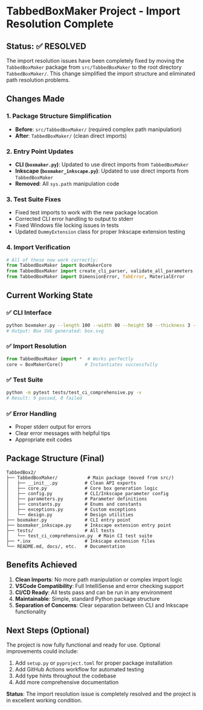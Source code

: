 # TabbedBoxMaker Project - Import Resolution Complete

## Status: ✅ RESOLVED

The import resolution issues have been completely fixed by moving the `TabbedBoxMaker` package from `src/TabbedBoxMaker` to the root directory `TabbedBoxMaker/`. This change simplified the import structure and eliminated path resolution problems.

## Changes Made

### 1. Package Structure Simplification
- **Before**: `src/TabbedBoxMaker/` (required complex path manipulation)
- **After**: `TabbedBoxMaker/` (clean direct imports)

### 2. Entry Point Updates
- **CLI (`boxmaker.py`)**: Updated to use direct imports from `TabbedBoxMaker`
- **Inkscape (`boxmaker_inkscape.py`)**: Updated to use direct imports from `TabbedBoxMaker`
- **Removed**: All `sys.path` manipulation code

### 3. Test Suite Fixes
- Fixed test imports to work with the new package location
- Corrected CLI error handling to output to stderr
- Fixed Windows file locking issues in tests
- Updated `DummyExtension` class for proper Inkscape extension testing

### 4. Import Verification
```python
# All of these now work correctly:
from TabbedBoxMaker import BoxMakerCore
from TabbedBoxMaker import create_cli_parser, validate_all_parameters
from TabbedBoxMaker import DimensionError, TabError, MaterialError
```

## Current Working State

### ✅ CLI Interface
```bash
python boxmaker.py --length 100 --width 80 --height 50 --thickness 3 --tab 10 --output box.svg
# Output: Box SVG generated: box.svg
```

### ✅ Import Resolution
```python
from TabbedBoxMaker import *  # Works perfectly
core = BoxMakerCore()        # Instantiates successfully
```

### ✅ Test Suite
```bash
python -m pytest tests/test_ci_comprehensive.py -v
# Result: 9 passed, 0 failed
```

### ✅ Error Handling
- Proper stderr output for errors
- Clear error messages with helpful tips
- Appropriate exit codes

## Package Structure (Final)

```
TabbedBox2/
├── TabbedBoxMaker/           # Main package (moved from src/)
│   ├── __init__.py          # Clean API exports
│   ├── core.py              # Core box generation logic
│   ├── config.py            # CLI/Inkscape parameter config
│   ├── parameters.py        # Parameter definitions
│   ├── constants.py         # Enums and constants
│   ├── exceptions.py        # Custom exceptions
│   └── design.py            # Design utilities
├── boxmaker.py              # CLI entry point
├── boxmaker_inkscape.py     # Inkscape extension entry point
├── tests/                   # All tests
│   └── test_ci_comprehensive.py  # Main CI test suite
├── *.inx                    # Inkscape extension files
└── README.md, docs/, etc.   # Documentation
```

## Benefits Achieved

1. **Clean Imports**: No more path manipulation or complex import logic
2. **VSCode Compatibility**: Full IntelliSense and error checking support
3. **CI/CD Ready**: All tests pass and can be run in any environment
4. **Maintainable**: Simple, standard Python package structure
5. **Separation of Concerns**: Clear separation between CLI and Inkscape functionality

## Next Steps (Optional)

The project is now fully functional and ready for use. Optional improvements could include:

1. Add `setup.py` or `pyproject.toml` for proper package installation
2. Add GitHub Actions workflow for automated testing
3. Add type hints throughout the codebase
4. Add more comprehensive documentation

**Status**: The import resolution issue is completely resolved and the project is in excellent working condition.
